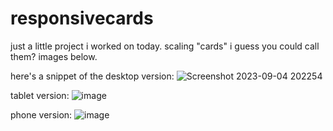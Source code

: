 # responsivecards
just a little project i worked on today. scaling "cards" i guess you could call them? images below.

here's a snippet of the desktop version:
![Screenshot 2023-09-04 202254](https://github.com/nathanielhowe97/responsivecards/assets/130931122/860ab4ba-a94b-426c-bd1f-dfbaccc61779)

tablet version:
![image](https://github.com/nathanielhowe97/responsivecards/assets/130931122/5fe63bf1-b1ea-4ae7-985d-7bb75c4b3d85)

phone version:
![image](https://github.com/nathanielhowe97/responsivecards/assets/130931122/95c5f76a-19ce-4b83-953d-a14323bbd4aa)

